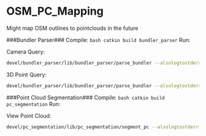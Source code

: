 # OSM_PC_Mapping
Might map OSM outlines to pointclouds in the future

###Bundler Parser###
Compile: ```bash catkin build bundler_parser```
Run:

Camera Query:

```bash
devel/bundler_parser/lib/bundler_parser/parse_bundler --alsologtostderr --colorlogtostderr --file=[full_path]/aachen.out --query=camera --indices="1 3 12"
```
3D Point Query:

```bash
devel/bundler_parser/lib/bundler_parser/parse_bundler --alsologtostderr --colorlogtostderr --file=[full_path]/aachen.out --query=3dpoint --indices="1 5 8"
```


###Point Cloud Segmentation###
Compile: ```bash catkin build pc_segmentation```
Run:

View Point Cloud:

```bash
devel/pc_segmentation/lib/pc_segmentation/segment_pc --alsologtostderr --colorlogtostderr --bundler_file=[full_path]/aachen.out --show_cameras=true --show_cloud=true"
```
